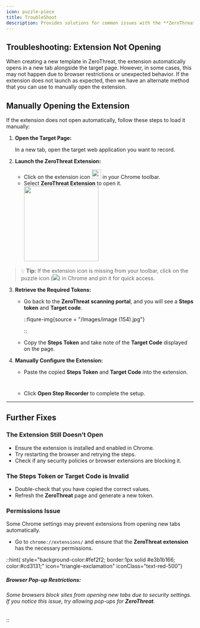 ```yaml
---
icon: puzzle-piece
title: TroubleShoot
description: Provides solutions for common issues with the **ZeroThreat** extension, including manual launch steps, token errors, and browser restrictions.
---
```


## Troubleshooting: Extension Not Opening

When creating a new template in ZeroThreat, the extension automatically opens in a new tab alongside the target page. However, in some cases, this may not happen due to browser restrictions or unexpected behavior. If the extension does not launch as expected, then we have an alternate method that you can use to manually open the extension.

## Manually Opening the Extension

If the extension does not open automatically, follow these steps to load it manually:

1. **Open the Target Page:**

   In a new tab, open the target web application you want to record.

2. **Launch the ZeroThreat Extension:**

   - Click on the extension icon <span><img src="/Images/image (157).png" width="25px"/></span> in your Chrome toolbar.
   - Select **ZeroThreat Extension** to open it. <span><img src="/Images/image (156).png" width="200px"/></span>

> 💡 **Tip:** If the extension icon is missing from your toolbar, click on the puzzle icon (<span><img src="/images/extension_icon.svg"/></span>) in Chrome and pin it for quick access.

3. **Retrieve the Required Tokens:**

   - Go back to the **ZeroThreat scanning portal**, and you will see a **Steps token** and **Target code**. 
   
     ::fiqure-img{source = "/Images/image (154).jpg"}

     ::
  

   - Copy the **Steps Token** and take note of the **Target Code** displayed on the page.

4. **Manually Configure the Extension:**

   - Paste the copied **Steps Token** and **Target Code** into the extension.

   <!-- ::fiqure-img{source="/Images/image (155).png"}
   :: -->
    <img src="/Images/image (155).png" alt="" style="display:block; margin:20px auto;">

   - Click **Open Step Recorder** to complete the setup.

---

## Further Fixes

### The Extension Still Doesn’t Open

- Ensure the extension is installed and enabled in Chrome.
- Try restarting the browser and retrying the steps.
- Check if any security policies or browser extensions are blocking it.

### The Steps Token or Target Code is Invalid

- Double-check that you have copied the correct values.
- Refresh the **ZeroThreat** page and generate a new token.

### Permissions Issue

Some Chrome settings may prevent extensions from opening new tabs automatically.

- Go to `chrome://extensions/` and ensure that the **ZeroThreat extension** has the necessary permissions.

::hint{ style="background-color:#fef2f2; border:1px solid #e3b1b166; color:#cd3131;" icon="triangle-exclamation" iconClass="text-red-500"}

##### **Browser Pop-up Restrictions:**

###### Some browsers block sites from opening new tabs due to security settings. If you notice this issue, try allowing pop-ups for **ZeroThreat**.

::
